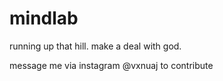 # mindlab
running up that hill. make a deal with god.

message me via instagram @vxnuaj to contribute
